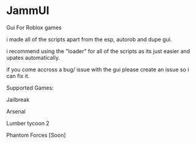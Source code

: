 # JammUI
Gui For Roblox games

i made all of the scripts apart from the esp, autorob and dupe gui.

i recommend using the "loader" for all of the scripts as its just easier and upates automatically.

if you come accross a bug/ issue with the gui please create an issue so i can fix it.

Supported Games:

Jailbreak

Arsenal

Lumber tycoon 2

Phantom Forces [Soon]
